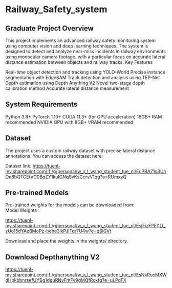 # Railway_Safety_system


## Graduate Project Overview
This project implements an advanced railway safety monitoring system using computer vision and deep learning techniques. The system is designed to detect and analyze near-miss incidents in railway environments using monocular camera footage, with a particular focus on accurate lateral distance estimation between objects and railway tracks.
Key Features

Real-time object detection and tracking using YOLO-World
Precise instance segmentation with EdgeSAM
Track detection and analysis using TEP-Net
Depth estimation using Depth Anything V2
Novel two-stage depth calibration method
Accurate lateral distance measurement

## System Requirements

Python 3.8+
PyTorch 1.10+
CUDA 11.3+ (for GPU acceleration)
16GB+ RAM recommended
NVIDIA GPU with 8GB+ VRAM recommended

## Dataset
The project uses a custom railway dataset with precise lateral distance annotations. You can access the dataset here:

Dataset link: 
https://tuenl-my.sharepoint.com/:f:/g/personal/w_y_l_wang_student_tue_nl/EuPBA71o3UhOn8bQTCEtVO0BqZY1kuIGNqSvKsGcrvV1qg?e=RUmxyQ


## Pre-trained Models
Pre-trained weights for the models can be downloaded from:  
Model Weights : 

https://tuenl-my.sharepoint.com/:f:/g/personal/w_y_l_wang_student_tue_nl/EsjFizFPFl1Lt_sUo15dYAcBMoPz-behe3lkPJITqr7U4w?e=qSlGVt


Download and place the weights in the weights/ directory.

## Download Depthanything V2

https://tuenl-my.sharepoint.com/:f:/g/personal/w_y_l_wang_student_tue_nl/EsNkRocMXWdHpkbbnrsefUYBg1dguRNvFmFv9gMQfRcxfg?e=uLPqFX

